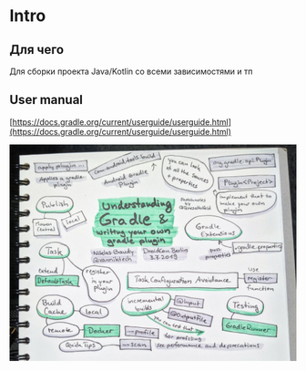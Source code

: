 # Intro

## Для чего

Для сборки проекта Java/Kotlin со всеми зависимостями и тп

## User manual

&#x20;[https://docs.gradle.org/current/userguide/userguide.html](https://docs.gradle.org/current/userguide/userguide.html)

![](../../../../.gitbook/assets/image.png)

